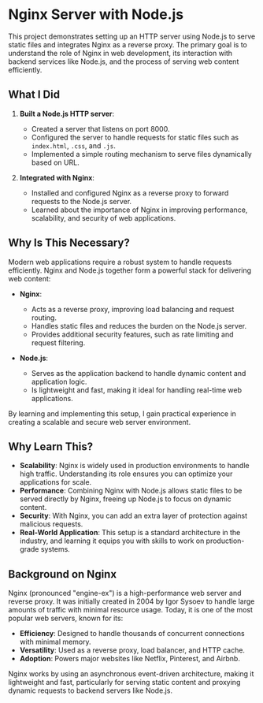# Nginx Server with Node.js

This project demonstrates setting up an HTTP server using Node.js to serve static files and integrates Nginx as a reverse proxy. The primary goal is to understand the role of Nginx in web development, its interaction with backend services like Node.js, and the process of serving web content efficiently.

## What I Did

1. **Built a Node.js HTTP server**:
   - Created a server that listens on port 8000.
   - Configured the server to handle requests for static files such as `index.html`, `.css`, and `.js`.
   - Implemented a simple routing mechanism to serve files dynamically based on URL.

2. **Integrated with Nginx**:
   - Installed and configured Nginx as a reverse proxy to forward requests to the Node.js server.
   - Learned about the importance of Nginx in improving performance, scalability, and security of web applications.

## Why Is This Necessary?

Modern web applications require a robust system to handle requests efficiently. Nginx and Node.js together form a powerful stack for delivering web content:

- **Nginx**:
  - Acts as a reverse proxy, improving load balancing and request routing.
  - Handles static files and reduces the burden on the Node.js server.
  - Provides additional security features, such as rate limiting and request filtering.

- **Node.js**:
  - Serves as the application backend to handle dynamic content and application logic.
  - Is lightweight and fast, making it ideal for handling real-time web applications.

By learning and implementing this setup, I gain practical experience in creating a scalable and secure web server environment.

## Why Learn This?

- **Scalability**: Nginx is widely used in production environments to handle high traffic. Understanding its role ensures you can optimize your applications for scale.
- **Performance**: Combining Nginx with Node.js allows static files to be served directly by Nginx, freeing up Node.js to focus on dynamic content.
- **Security**: With Nginx, you can add an extra layer of protection against malicious requests.
- **Real-World Application**: This setup is a standard architecture in the industry, and learning it equips you with skills to work on production-grade systems.

## Background on Nginx

Nginx (pronounced "engine-ex") is a high-performance web server and reverse proxy. It was initially created in 2004 by Igor Sysoev to handle large amounts of traffic with minimal resource usage. Today, it is one of the most popular web servers, known for its:

- **Efficiency**: Designed to handle thousands of concurrent connections with minimal memory.
- **Versatility**: Used as a reverse proxy, load balancer, and HTTP cache.
- **Adoption**: Powers major websites like Netflix, Pinterest, and Airbnb.

Nginx works by using an asynchronous event-driven architecture, making it lightweight and fast, particularly for serving static content and proxying dynamic requests to backend servers like Node.js.

